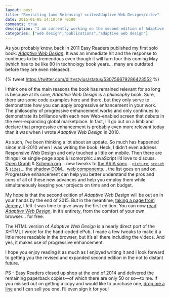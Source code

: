 ```yaml
---
layout: post
title: "Revisiting (and Releasing) <cite>Adaptive Web Design</cite>"
date: 2015-01-05 14:10:49 -0500
comments: true
description: "I am currently working on the second edition of Adaptive Web Design, so it seemed only natural to release the entirety of the first edition, for free as HTML. And yes, the book is progressively enhanced."
categories: ["web design","publications","adaptive web design"]
---
```


As you probably know, back in 2011 Easy Readers published my first solo book: [<cite>Adaptive Web Design</cite>](http://adaptivewebdesign.info). It was an immediate hit and the response to continues to be tremendous even though it will turn four this coming May (which has to be like 80 in technology book years… many are outdated before they are even released).

<!-- more -->

{% tweet https://twitter.com/dirtystylus/status/530756679286423552 %}

I think one of the main reasons the book has remained relevant for so long is because at its core, <cite>Adaptive Web Design</cite> is a *philosophy* book. Sure, there are some code examples here and there, but they only serve to demonstrate how you can apply progressive enhancement in your work. The philosophy of progressive enhancement works and only continues to demonstrate its brilliance with each new Web-enabled screen that debuts in the ever-expanding global marketplace. In fact, I’ll go out on a limb and declare that progressive enhancement is probably even more relevant today than it was when I wrote <cite>Adaptive Web Design</cite> in 2010.

As such, I’ve been thinking a lot about an update. So much has happened since mid-2010 when I was writing the book. Heck, I didn’t even address Responsive Web Design and only touched a little on mobile. Then there are things like single-page apps & isomorphic JavaScript I’d love to discuss. [Open Graph](http://opengraphprotocol.org/) & [Schema.org](http://schema.org/)… new tweaks to [the ARIA spec](http://www.w3.org/WAI/intro/aria.php)… [`picture`](http://www.w3.org/html/wg/drafts/html/master/embedded-content.html#the-picture-element), [`srcset`](http://www.w3.org/html/wg/drafts/html/master/embedded-content.html#attr-img-srcset) & [`sizes`](http://www.w3.org/html/wg/drafts/html/master/embedded-content.html#attr-img-sizes)… the [shadow DOM](http://www.w3.org/TR/shadow-dom/)… [web components](http://www.w3.org/TR/components-intro/)… the list goes on and on. Progressive enhancement can help you better understand the pros and cons of all of these new advances and help you employ them while simultaneously keeping your projects on time and on budget.

My hope is that the second edition of <cite>Adaptive Web Design</cite> will be out an in your hands by the end of 2015. But in the meantime, [taking a page from Jeremy](https://adactio.com/journal/4956), I felt it was time to give away the first edition. You can now [read <cite>Adaptive Web Design</cite>](http://adaptivewebdesign.info/1st-edition/), in it’s entirety, from the comfort of your own browser… for free.

The HTML version of <cite>Adaptive Web Design</cite> is a nearly direct port of the XHTML I wrote for the hand-coded ePub. I made a few tweaks to make it a little more readable in the browser, but it’s all there including the videos. And yes, it makes use of progressive enhancement.

I hope you enjoy reading it as much as I enjoyed writing it and I look forward to getting you the revised and expanded second edition in the not to distant future.

PS - Easy Readers closed up shop at the end of 2014 and delivered the remaining paperback copies—of which there are only 50 or so—to me. If you missed out on getting a copy and would like to purchase one, [drop me a line](/contact/) and I can sell you one. I’ll even sign it for you!